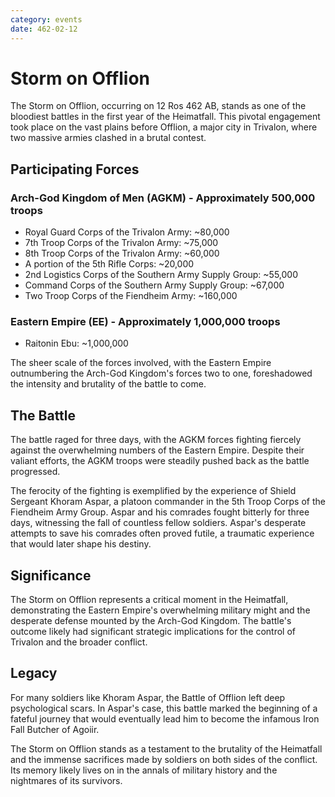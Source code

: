 ```yaml
---
category: events
date: 462-02-12
---
```


# Storm on Offlion

The Storm on Offlion, occurring on 12 Ros 462 AB, stands as one of the bloodiest battles in the first year of the Heimatfall. This pivotal engagement took place on the vast plains before Offlion, a major city in Trivalon, where two massive armies clashed in a brutal contest.

## Participating Forces

### Arch-God Kingdom of Men (AGKM) - Approximately 500,000 troops
- Royal Guard Corps of the Trivalon Army: ~80,000
- 7th Troop Corps of the Trivalon Army: ~75,000
- 8th Troop Corps of the Trivalon Army: ~60,000
- A portion of the 5th Rifle Corps: ~20,000
- 2nd Logistics Corps of the Southern Army Supply Group: ~55,000
- Command Corps of the Southern Army Supply Group: ~67,000
- Two Troop Corps of the Fiendheim Army: ~160,000

### Eastern Empire (EE) - Approximately 1,000,000 troops
- Raitonin Ebu: ~1,000,000

The sheer scale of the forces involved, with the Eastern Empire outnumbering the Arch-God Kingdom's forces two to one, foreshadowed the intensity and brutality of the battle to come.

## The Battle

The battle raged for three days, with the AGKM forces fighting fiercely against the overwhelming numbers of the Eastern Empire. Despite their valiant efforts, the AGKM troops were steadily pushed back as the battle progressed.

The ferocity of the fighting is exemplified by the experience of Shield Sergeant Khoram Aspar, a platoon commander in the 5th Troop Corps of the Fiendheim Army Group. Aspar and his comrades fought bitterly for three days, witnessing the fall of countless fellow soldiers. Aspar's desperate attempts to save his comrades often proved futile, a traumatic experience that would later shape his destiny.

## Significance

The Storm on Offlion represents a critical moment in the Heimatfall, demonstrating the Eastern Empire's overwhelming military might and the desperate defense mounted by the Arch-God Kingdom. The battle's outcome likely had significant strategic implications for the control of Trivalon and the broader conflict.

## Legacy

For many soldiers like Khoram Aspar, the Battle of Offlion left deep psychological scars. In Aspar's case, this battle marked the beginning of a fateful journey that would eventually lead him to become the infamous Iron Fall Butcher of Agoiir.

The Storm on Offlion stands as a testament to the brutality of the Heimatfall and the immense sacrifices made by soldiers on both sides of the conflict. Its memory likely lives on in the annals of military history and the nightmares of its survivors.